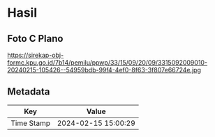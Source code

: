 # Hasil

## Foto C Plano

https://sirekap-obj-formc.kpu.go.id/7b14/pemilu/ppwp/33/15/09/20/09/3315092009010-20240215-105426--54959bdb-99f4-4ef0-8f63-3f807e66724e.jpg


## Metadata

| Key        | Value               |
| ---------- | ------------------- |
| Time Stamp | 2024-02-15 15:00:29 |



